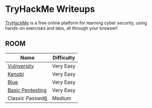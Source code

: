# TryHackMe Writeups

[TryHackMe][1] is a free online platform for learning cyber security, using hands-on exercises and labs, all through your browser!

## ROOM

|	Name                                   | Difficulty   |
| -------------------------------------- | -------------|
| [Vulnversity][2]                       | Very Easy    |
| [Kenobi][3]                            | Very Easy    |
| [Blue][4]                              | Very Easy    |
| [Basic Pentesting][5]                  | Very Easy    |
| Classic Passwd[6]                      | Medium       |

[1]: https://tryhackme.com/
[2]: ./vulnversity
[3]: ./kenobi
[4]: ./blue
[5]: ./basic_pentesting
[6]: ./classic_passwd
